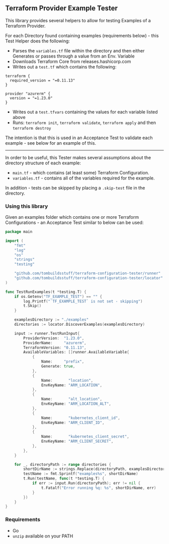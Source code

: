 ## Terraform Provider Example Tester

This library provides several helpers to allow for testing Examples of a Terraform Provider.

For each Directory found containing examples (requirements below) - this Test Helper does the following:

* Parses the `variables.tf` file within the directory and then either Generates or passes through a value from an Env. Variable
* Downloads Terraform Core from releases.hashicorp.com
* Writes out a `test.tf` which contains the following:

```hcl
terraform {
  required_version = "=0.11.13"
}

provider "azurerm" {
  version = "=1.23.0"
}
```

* Writes out a `test.tfvars` containing the values for each variable listed above
* Runs: `terraform init`, `terraform validate`, `terraform apply` and then `terraform destroy`

The intention is that this is used in an Acceptance Test to validate each example - see below for an example of this.

---

In order to be useful, this Tester makes several assumptions about the directory structure of each example:

* `main.tf` - which contains (at least some) Terraform Configuration.
* `variables.tf` - contains all of the variables required for the example.

In addition - tests can be skipped by placing a `.skip-test` file in the directory.

### Using this library

Given an examples folder which contains one or more Terraform Configurations - an Acceptance Test similar to below can be used:

```go
package main

import (
	"fmt"
	"log"
	"os"
	"strings"
	"testing"

	"github.com/tombuildsstuff/terraform-configuration-tester/runner"
	"github.com/tombuildsstuff/terraform-configuration-tester/locator"
)

func TestRunExamples(t *testing.T) {
	if os.Getenv("TF_EXAMPLE_TEST") == "" {
		log.Printf("`TF_EXAMPLE_TEST` is not set - skipping")
		t.Skip()
	}

	examplesDirectory := "./examples"
	directories := locator.DiscoverExamples(examplesDirectory)

	input := runner.TestRunInput{
		ProviderVersion:  "1.23.0",
		ProviderName:     "azurerm",
		TerraformVersion: "0.11.13",
		AvailableVariables: []runner.AvailableVariable{
			{
				Name:     "prefix",
				Generate: true,
			},
			{
				Name:       "location",
				EnvKeyName: "ARM_LOCATION",
			},
			{
				Name:       "alt_location",
				EnvKeyName: "ARM_LOCATION_ALT",
			},
			{
				Name:       "kubernetes_client_id",
				EnvKeyName: "ARM_CLIENT_ID",
			},
			{
				Name:       "kubernetes_client_secret",
				EnvKeyName: "ARM_CLIENT_SECRET",
			},
		},
	}

	for _, directoryPath := range directories {
		shortDirName := strings.Replace(directoryPath, examplesDirectory, "", -1)
		testName := fmt.Sprintf("examples%s", shortDirName)
		t.Run(testName, func(t *testing.T) {
			if err := input.Run(directoryPath); err != nil {
				t.Fatalf("Error running %q: %s", shortDirName, err)
			}
		})
	}
}
```

### Requirements

- Go
- `unzip` available on your PATH
